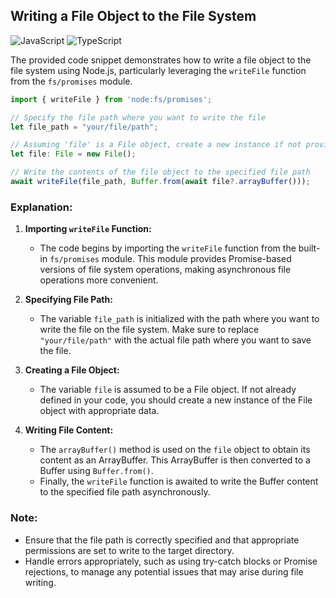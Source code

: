## Writing a File Object to the File System

![JavaScript](https://img.shields.io/badge/javascript-%23323330.svg?style=for-the-badge&logo=javascript&logoColor=%23F7DF1E)
![TypeScript](https://img.shields.io/badge/typescript-%23007ACC.svg?style=for-the-badge&logo=typescript&logoColor=white)

The provided code snippet demonstrates how to write a file object to the file system using Node.js, particularly leveraging the `writeFile` function from the `fs/promises` module.

```javascript
import { writeFile } from 'node:fs/promises';

// Specify the file path where you want to write the file
let file_path = "your/file/path";

// Assuming 'file' is a File object, create a new instance if not provided in your code
let file: File = new File();

// Write the contents of the file object to the specified file path
await writeFile(file_path, Buffer.from(await file?.arrayBuffer()));

```

### Explanation:

1. **Importing `writeFile` Function:**
   - The code begins by importing the `writeFile` function from the built-in `fs/promises` module. This module provides Promise-based versions of file system operations, making asynchronous file operations more convenient.

2. **Specifying File Path:**
   - The variable `file_path` is initialized with the path where you want to write the file on the file system. Make sure to replace `"your/file/path"` with the actual file path where you want to save the file.

3. **Creating a File Object:**
   - The variable `file` is assumed to be a File object. If not already defined in your code, you should create a new instance of the File object with appropriate data.

4. **Writing File Content:**
   - The `arrayBuffer()` method is used on the `file` object to obtain its content as an ArrayBuffer. This ArrayBuffer is then converted to a Buffer using `Buffer.from()`.
   - Finally, the `writeFile` function is awaited to write the Buffer content to the specified file path asynchronously.

### Note:
- Ensure that the file path is correctly specified and that appropriate permissions are set to write to the target directory.
- Handle errors appropriately, such as using try-catch blocks or Promise rejections, to manage any potential issues that may arise during file writing.
